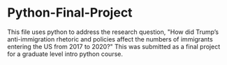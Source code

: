 # Python-Final-Project
 This file uses python to address the research question, "How did Trump’s anti-immigration rhetoric and policies affect the numbers of immigrants entering the US from 2017 to 2020?" This was submitted as a final project for a graduate level intro python course.
